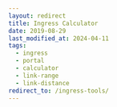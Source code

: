 ```yaml
---
layout: redirect
title: Ingress Calculator
date: 2019-08-29
last_modified_at: 2024-04-11
tags: 
  - ingress
  - portal
  - calculator
  - link-range
  - link-distance
redirect_to: /ingress-tools/
---
```

